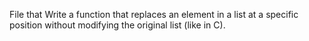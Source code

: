 File that Write a function that replaces an element in a list at a specific position without modifying the original list (like in C).

